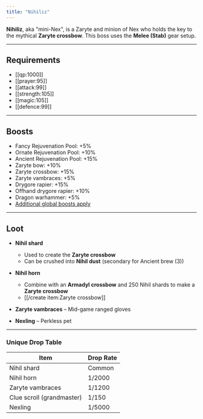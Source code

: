 ```yaml
---
title: "Nihiliz"
---
```


**Nihiliz**, aka "mini-Nex", is a Zaryte and minion of Nex who holds the key to the mythical **Zaryte crossbow**. This boss uses the **Melee (Stab)** gear setup.

---

## Requirements

- [[qp:1000]]
- [[prayer:95]]
- [[attack:99]]
- [[strength:105]]
- [[magic:105]]
- [[defence:99]]

---

## Boosts

- Fancy Rejuvenation Pool: +5%
- Ornate Rejuvenation Pool: +10%
- Ancient Rejuvenation Pool: +15%
- Zaryte bow: +10%
- Zaryte crossbow: +15%
- Zaryte vambraces: +5%
- Drygore rapier: +15%
- Offhand drygore rapier: +10%
- Dragon warhammer: +5%
- [Additional global boosts apply](../../skills/combat-skills.md#boosts)

---

## Loot

- **Nihil shard**

  - Used to create the **Zaryte crossbow**
  - Can be crushed into **Nihil dust** (secondary for Ancient brew (3))

- **Nihil horn**

  - Combine with an **Armadyl crossbow** and 250 Nihil shards to make a **Zaryte crossbow**
  - [[/create item\:Zaryte crossbow]]

- **Zaryte vambraces** – Mid-game ranged gloves
- **Nexling** – Perkless pet

---

### Unique Drop Table

| **Item**                  | **Drop Rate** |
| ------------------------- | ------------- |
| Nihil shard               | Common        |
| Nihil horn                | 1/2000        |
| Zaryte vambraces          | 1/1200        |
| Clue scroll (grandmaster) | 1/150         |
| Nexling                   | 1/5000        |
